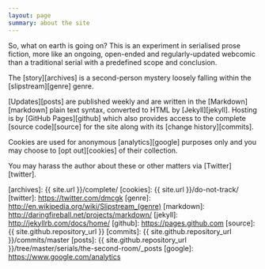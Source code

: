 ```yaml
---
layout: page
summary: about the site
---
```


So, what on earth is going on?  This is an experiment in serialised prose fiction, more like an ongoing, open-ended and regularly-updated webcomic than a traditional serial with a predefined scope and conclusion.

The [story][archives] is a second-person mystery loosely falling within the [slipstream][genre] genre.

[Updates][posts] are published weekly and are written in the [Markdown][markdown] plain text syntax, converted to HTML by [Jekyll][jekyll]. Hosting is by [GitHub Pages][github] which also provides access to the complete [source code][source] for the site along with its [change history][commits].

Cookies are used for anonymous [analytics][google] purposes only and you may choose to [opt out][cookies] of their collection.

You may harass the author about these or other matters via [Twitter][twitter].

[archives]: {{ site.url }}/complete/
[cookies]:  {{ site.url }}/do-not-track/
[twitter]:  https://twitter.com/dmcgk
[genre]:    http://en.wikipedia.org/wiki/Slipstream_(genre)
[markdown]: http://daringfireball.net/projects/markdown/
[jekyll]:   http://jekyllrb.com/docs/home/
[github]:   https://pages.github.com
[source]:   {{ site.github.repository_url }}
[commits]:  {{ site.github.repository_url }}/commits/master
[posts]:    {{ site.github.repository_url }}/tree/master/serials/the-second-room/_posts
[google]:   https://www.google.com/analytics
